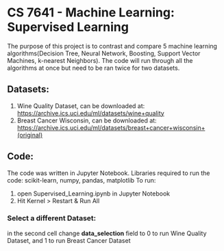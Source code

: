 # CS 7641 - Machine Learning: Supervised Learning

The purpose of this project is to contrast and compare 5 machine learning algorithms(Decision Tree, Neural Network, Boosting, Support Vector Machines, k-nearest Neighbors). The code will run through all the algorithms at once but need to be ran twice for two datasets.

## Datasets:
1. Wine Quality Dataset, can be downloaded at: https://archive.ics.uci.edu/ml/datasets/wine+quality
2. Breast Cancer Wisconsin, can be downloaded at:
https://archive.ics.uci.edu/ml/datasets/breast+cancer+wisconsin+(original)

## Code:
The code was written in Jupyter Notebook. 
Libraries required to run the code:
scikit-learn, numpy, pandas, matplotlib
To run:
1. open Supervised_Learning.ipynb in Jupyter Notebook
2. Hit Kernel > Restart & Run All

### Select a different Dataset:
in the second cell change **data_selection** field to 0 to run Wine Quality Dataset, and 1 to run Breast Cancer Dataset
